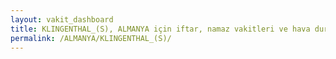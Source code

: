 ```yaml
---
layout: vakit_dashboard
title: KLINGENTHAL_(S), ALMANYA için iftar, namaz vakitleri ve hava durumu - ilçe/eyalet seç
permalink: /ALMANYA/KLINGENTHAL_(S)/
---
```


<script type="text/javascript">
  var GLOBAL_COUNTRY = 'ALMANYA';
  var GLOBAL_CITY = 'KLINGENTHAL_(S)';
  var GLOBAL_STATE = '';
  var lat = 72;
  var lon = 21;
</script>
